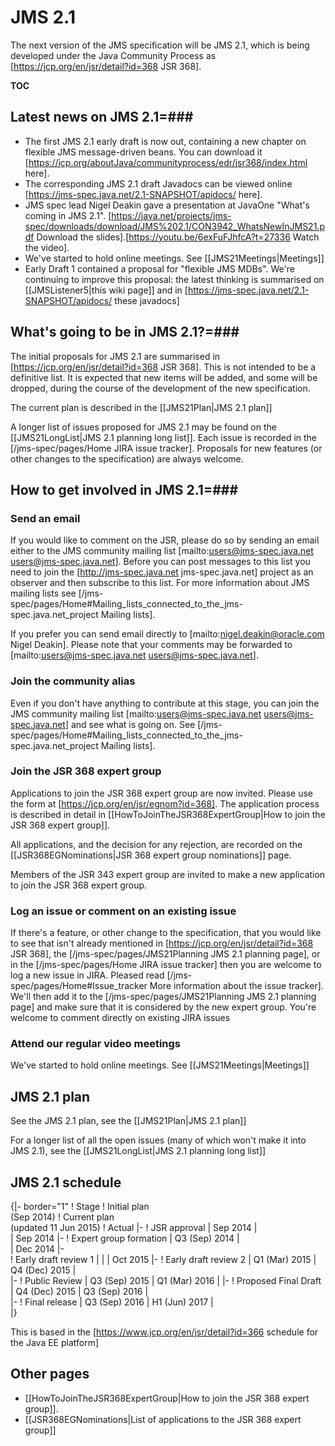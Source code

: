 # JMS 2.1</h1>

The next version of the JMS specification will be JMS 2.1, which is being developed under the Java Community Process as [https://jcp.org/en/jsr/detail?id=368 JSR 368].  

__TOC__

## Latest news on JMS 2.1=### 

* The first JMS 2.1 early draft  is now out, containing a new chapter on flexible JMS message-driven beans. You can download it [https://jcp.org/aboutJava/communityprocess/edr/jsr368/index.html here].
* The corresponding JMS 2.1 draft Javadocs can be viewed online [https://jms-spec.java.net/2.1-SNAPSHOT/apidocs/ here].
* JMS spec lead Nigel Deakin gave a presentation at JavaOne "What's coming in JMS 2.1". [https://java.net/projects/jms-spec/downloads/download/JMS%202.1/CON3942_WhatsNewInJMS21.pdf Download the slides].[https://youtu.be/6exFuFJhfcA?t=27336 Watch the video].
* We've started to hold online meetings. See [[JMS21Meetings|Meetings]]
* Early Draft 1 contained a proposal for "flexible JMS MDBs". We're continuing to improve this proposal: the latest thinking is summarised on [[JMSListener5|this wiki page]] and in [https://jms-spec.java.net/2.1-SNAPSHOT/apidocs/ these javadocs]

## What's going to be in JMS 2.1?=### 

The initial proposals for JMS 2.1 are summarised in [https://jcp.org/en/jsr/detail?id=368 JSR 368]. This is not intended to be a definitive list. It is expected that new items will be added, and some will be dropped, during the course of the development of the new specification.

The current plan is described in the [[JMS21Plan|JMS 2.1 plan]]

A longer list of issues proposed for JMS 2.1 may be found on the [[JMS21LongList|JMS 2.1 planning long list]]. Each issue is recorded in the [/jms-spec/pages/Home JIRA issue tracker]. Proposals for new features (or other changes to the specification) are always welcome. 

## How to get involved in JMS 2.1=### 

### Send an email

If you would like to comment on the JSR, please do so by sending an email either to the JMS community mailing list [mailto:users@jms-spec.java.net users@jms-spec.java.net]. Before you can post messages to this list you need to join the [http://jms-spec.java.net jms-spec.java.net] project as an observer and then subscribe to this list. For more information about JMS mailing lists see [/jms-spec/pages/Home#Mailing_lists_connected_to_the_jms-spec.java.net_project Mailing lists]. 

If you prefer you can send email directly to  [mailto:nigel.deakin@oracle.com Nigel Deakin]. Please note that your comments may be forwarded to  [mailto:users@jms-spec.java.net users@jms-spec.java.net].

### Join the community alias

Even if you don't have anything to contribute at this stage, you can join the JMS community mailing list [mailto:users@jms-spec.java.net users@jms-spec.java.net] and see what is going on.  See [/jms-spec/pages/Home#Mailing_lists_connected_to_the_jms-spec.java.net_project Mailing lists]. 

### Join the JSR 368 expert group 

Applications to join the JSR 368 expert group are now invited. Please use the form at [https://jcp.org/en/jsr/egnom?id=368].  The application process is described in detail in [[HowToJoinTheJSR368ExpertGroup|How to join the JSR 368 expert group]].

All applications, and the decision for any rejection, are recorded on the [[JSR368EGNominations|JSR 368 expert group nominations]] page. 

Members of the JSR 343 expert group are invited to make a new application to join the JSR 368 expert group. 

### Log an issue or comment on an existing issue

If there's a feature, or other change to the specification, that you would like to see that isn't already mentioned in [https://jcp.org/en/jsr/detail?id=368 JSR 368], the [/jms-spec/pages/JMS21Planning JMS 2.1 planning page], or in the [/jms-spec/pages/Home JIRA issue tracker] then you are welcome to log a new issue in JIRA.  Pleased read  [/jms-spec/pages/Home#Issue_tracker More information about the issue tracker]. We'll then add it to the [/jms-spec/pages/JMS21Planning JMS 2.1 planning page] and make sure that it is considered by the new expert group. You're welcome to comment directly on existing JIRA issues 

### Attend our regular video meetings

We've started to hold online meetings. See [[JMS21Meetings|Meetings]]

##  JMS 2.1 plan

See the JMS 2.1 plan, see the [[JMS21Plan|JMS 2.1 plan]]

For a longer list of all the open issues (many of which won't make it into JMS 2.1), see the [[JMS21LongList|JMS 2.1 planning long list]]

##  JMS 2.1 schedule

{|- border="1"
! Stage
! Initial plan<br/>(Sep 2014)
! Current plan<br/> (updated  11 Jun 2015)
! Actual
|- 
! JSR approval
| Sep 2014
|  
| Sep 2014
|-
! Expert group formation
| Q3 (Sep) 2014
|  
| Dec 2014
|-   
! Early draft review 1
| 
| 
|  Oct 2015
|-
! Early draft review 2
| Q1 (Mar) 2015
| Q4 (Dec) 2015
|  
|-
! Public Review
| Q3 (Sep) 2015
| Q1 (Mar) 2016
| 
|-
! Proposed Final Draft  
| Q4 (Dec) 2015
| Q3 (Sep) 2016
|  
|-
! Final release
| Q3 (Sep) 2016
| H1 (Jun) 2017
|  
|}

This is based in the [https://www.jcp.org/en/jsr/detail?id=366 schedule for the Java EE platform]

## Other pages

* [[HowToJoinTheJSR368ExpertGroup|How to join the JSR 368 expert group]].
* [[JSR368EGNominations|List of applications to the JSR 368 expert group]]
